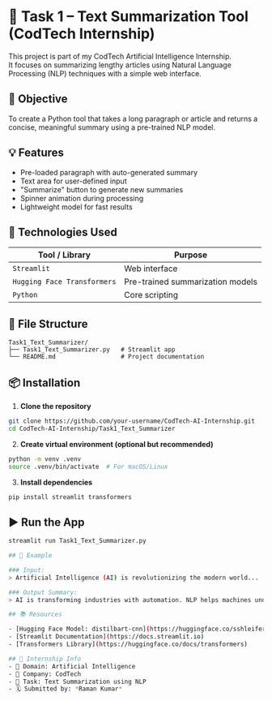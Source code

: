 # 📝 Task 1 – Text Summarization Tool (CodTech Internship)

This project is part of my CodTech Artificial Intelligence Internship.  
It focuses on summarizing lengthy articles using Natural Language Processing (NLP) techniques with a simple web interface.

## 🔧 Objective
To create a Python tool that takes a long paragraph or article and returns a concise, meaningful summary using a pre-trained NLP model.

## 💡 Features

- Pre-loaded paragraph with auto-generated summary
- Text area for user-defined input
- "Summarize" button to generate new summaries
- Spinner animation during processing
- Lightweight model for fast results

## 🚀 Technologies Used

| Tool / Library              | Purpose                           |
|----------------------------|---------------------------------|
| `Streamlit`                 | Web interface                   |
| `Hugging Face Transformers`| Pre-trained summarization models|
| `Python`                   | Core scripting                  |

## 📁 File Structure

```
Task1_Text_Summarizer/
├── Task1_Text_Summarizer.py   # Streamlit app
└── README.md                  # Project documentation
```

## 📦 Installation

1. **Clone the repository**
```bash
git clone https://github.com/your-username/CodTech-AI-Internship.git
cd CodTech-AI-Internship/Task1_Text_Summarizer
```

2. **Create virtual environment (optional but recommended)**
```bash
python -m venv .venv
source .venv/bin/activate  # For macOS/Linux
```

3. **Install dependencies**
```bash
pip install streamlit transformers
```
## ▶️ Run the App

```bash
streamlit run Task1_Text_Summarizer.py

## 🧪 Example

### Input:
> Artificial Intelligence (AI) is revolutionizing the modern world...

### Output Summary:
> AI is transforming industries with automation. NLP helps machines understand human language...

## 📚 Resources

- [Hugging Face Model: distilbart-cnn](https://huggingface.co/sshleifer/distilbart-cnn-12-6)
- [Streamlit Documentation](https://docs.streamlit.io)
- [Transformers Library](https://huggingface.co/docs/transformers)

## 📌 Internship Info
- 🔖 Domain: Artificial Intelligence
- 🏢 Company: CodTech
- 📁 Task: Text Summarization using NLP
- 🗓️ Submitted by: *Raman Kumar*
